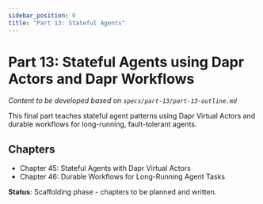 ```yaml
---
sidebar_position: 0
title: "Part 13: Stateful Agents"
---
```


# Part 13: Stateful Agents using Dapr Actors and Dapr Workflows

*Content to be developed based on `specs/part-13/part-13-outline.md`*

This final part teaches stateful agent patterns using Dapr Virtual Actors and durable workflows for long-running, fault-tolerant agents.

## Chapters

- Chapter 45: Stateful Agents with Dapr Virtual Actors
- Chapter 46: Durable Workflows for Long-Running Agent Tasks

**Status**: Scaffolding phase - chapters to be planned and written.

